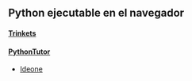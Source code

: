 ## Python ejecutable en el navegador

#### [Trinkets](https://github.com/mondeja/fullstack/tree/master/frontend/src/011-widgets_codigo/executable_py/trinkets)
#### [PythonTutor](https://github.com/mondeja/fullstack/tree/master/frontend/src/011-widgets_codigo/executable_py/pythontutor)

- [Ideone](https://ideone.com/)
